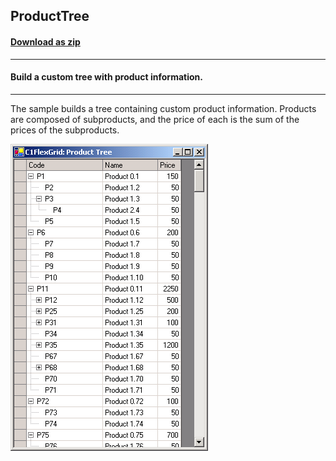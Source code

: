 ## ProductTree
#### [Download as zip](https://grapecity.github.io/DownGit/#/home?url=https://github.com/GrapeCity/ComponentOne-WinForms-Samples/tree/master/NetFramework\FlexGrid\VB\ProductTree)
____
#### Build a custom tree with product information.
____
The sample builds a tree containing custom product information.
Products are composed of subproducts, and the price of each is the sum of the prices of the subproducts.

![screenshot](screenshot.png)
